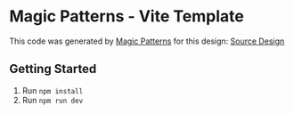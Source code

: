 # Magic Patterns - Vite Template

This code was generated by [Magic Patterns](https://magicpatterns.com) for this design: [Source Design](https://magicpatterns.com/c/iWoaeS5WbPPcGDa4y1ML1u)

## Getting Started

1. Run `npm install`
2. Run `npm run dev`
